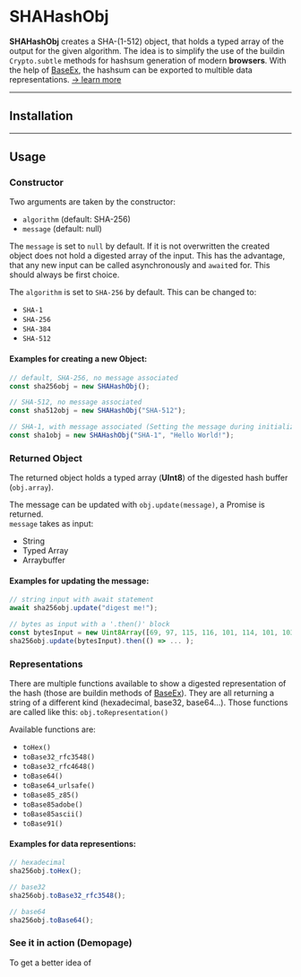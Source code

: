 # SHAHashObj

__SHAHashObj__ creates a SHA-(1-512) object, that holds a typed array of the output for the given algorithm. The idea is to simplify the use of the buildin ``Crypto.subtle`` methods for hashsum generation of modern **browsers**.
With the help of [BaseEx](https://github.com/UmamiAppearance/BaseExJS), the hashsum can be exported to multible data representations.  [-> learn more](#Representations)
___

## Installation

___

## Usage

### Constructor
        
Two arguments are taken by the constructor:
* ``algorithm`` (default: SHA-256)
* ``message`` (default: null)

The ``message`` is set to ``null`` by default. If it is not overwritten the created object does not hold a digested array of the input. This has the advantage, that any new input can be called asynchronously and ``await``ed for. This should always be first choice.

The ``algorithm`` is set to ``SHA-256`` by default. This can be changed to:
* ``SHA-1``
* ``SHA-256``
* ``SHA-384``
* ``SHA-512``

#### Examples for creating a new Object:

```js
// default, SHA-256, no message associated
const sha256obj = new SHAHashObj();

// SHA-512, no message associated
const sha512obj = new SHAHashObj("SHA-512");

// SHA-1, with message associated (Setting the message during initialization makes it a synchronous call. You have been warned!)
const sha1obj = new SHAHashObj("SHA-1", "Hello World!");
```

### Returned Object
The returned object holds a typed array (**UInt8**) of the digested hash buffer (``obj.array``).  

The message can be updated with ``obj.update(message)``, a Promise is returned.  
``message`` takes as input:
* String
* Typed Array
* Arraybuffer

#### Examples for updating the message:
```js
// string input with await statement
await sha256obj.update("digest me!");

// bytes as input with a '.then()' block
const bytesInput = new Uint8Array([69, 97, 115, 116, 101, 114, 101, 103, 103, 33]);
sha256obj.update(bytesInput).then(() => ... );
```

### Representations
There are multiple functions available to show a digested representation of the hash (those are buildin methods of [BaseEx](https://github.com/UmamiAppearance/BaseExJS)). They are all returning a string of a different kind (hexadecimal, base32, base64...). Those functions are called like this: ``obj.toRepresentation()``  

Available functions are:
* ``toHex()``
* ``toBase32_rfc3548()​​``
* ``toBase32_rfc4648()​​``
* ``toBase64()​​``
* ``toBase64_urlsafe()​​``
* ``toBase85_z85()​​``
* ``toBase85adobe()​​``
* ``toBase85ascii()​​``
* ``toBase91()``

#### Examples for data representions:
```js
// hexadecimal
sha256obj.toHex();

// base32
sha256obj.toBase32_rfc3548();

// base64
sha256obj.toBase64();
```

### See it in action (Demopage)
To get a better idea of 


